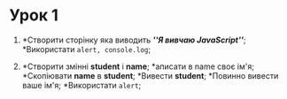 # Урок 1

1. *Створити сторінку яка виводить ***''Я вивчаю JavaScript''***; 
   *Використати ```alert, console.log```;

2. *Створити змінні **student** i **name**;
   *аписати в name своє ім'я;
   *Скопіювати **name** в **student**;
   *Вивести **student**;
   *Повинно вивести ваше ім'я;
   *Використати ```alert```;
